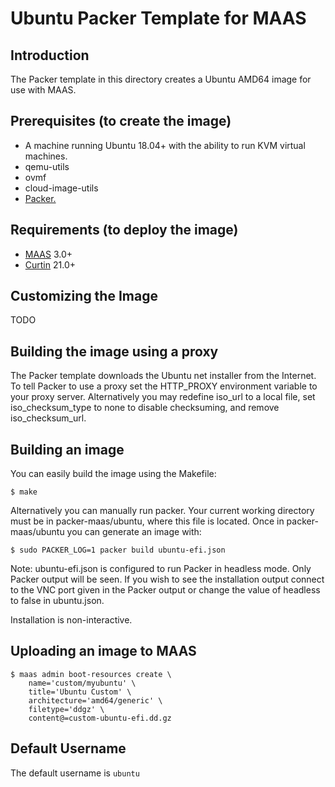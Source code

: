 # Ubuntu Packer Template for MAAS

## Introduction
The Packer template in this directory creates a Ubuntu AMD64 image for use with MAAS.

## Prerequisites (to create the image)

* A machine running Ubuntu 18.04+ with the ability to run KVM virtual machines.
* qemu-utils
* ovmf
* cloud-image-utils
* [Packer.](https://www.packer.io/intro/getting-started/install.html)

## Requirements (to deploy the image)

* [MAAS](https://maas.io) 3.0+
* [Curtin](https://launchpad.net/curtin) 21.0+

## Customizing the Image

TODO

## Building the image using a proxy
The Packer template downloads the Ubuntu
net installer from the Internet. To tell Packer to use a proxy set the
HTTP_PROXY environment variable to your proxy server. Alternatively you may
redefine iso_url to a local file, set iso_checksum_type to none to disable
checksuming, and remove iso_checksum_url.

## Building an image
You can easily build the image using the Makefile:

```
$ make
```

Alternatively you can manually run packer. Your current working directory must
be in packer-maas/ubuntu, where this file is located. Once in
packer-maas/ubuntu you can generate an image with:

```
$ sudo PACKER_LOG=1 packer build ubuntu-efi.json
```

Note: ubuntu-efi.json is configured to run Packer in headless mode. Only Packer
output will be seen. If you wish to see the installation output connect to the
VNC port given in the Packer output or change the value of headless to false in
ubuntu.json.

Installation is non-interactive.

## Uploading an image to MAAS
```
$ maas admin boot-resources create \
    name='custom/myubuntu' \
    title='Ubuntu Custom' \
    architecture='amd64/generic' \
    filetype='ddgz' \
    content@=custom-ubuntu-efi.dd.gz
```

## Default Username
The default username is ```ubuntu```
